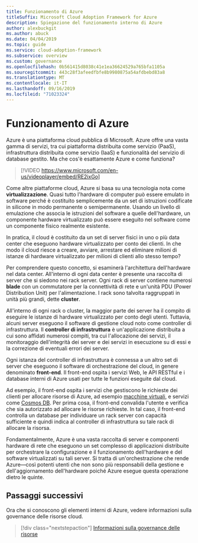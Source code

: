 ```yaml
---
title: Funzionamento di Azure
titleSuffix: Microsoft Cloud Adoption Framework for Azure
description: Spiegazione del funzionamento interno di Azure
author: alexbuckgit
ms.author: abuck
ms.date: 04/04/2019
ms.topic: guide
ms.service: cloud-adoption-framework
ms.subservice: overview
ms.custom: governance
ms.openlocfilehash: 0b561415d8038c41e1ea36624529a765bfa1105a
ms.sourcegitcommit: 443c28f3afeedfbfe8b9980875a54afdbebd83a8
ms.translationtype: MT
ms.contentlocale: it-IT
ms.lasthandoff: 09/16/2019
ms.locfileid: "71023324"
---
```

<!-- markdownlint-disable MD026 -->

# <a name="how-does-azure-work"></a>Funzionamento di Azure

Azure è una piattaforma cloud pubblica di Microsoft. Azure offre una vasta gamma di servizi, tra cui piattaforma distribuita come servizio (PaaS), infrastruttura distribuita come servizio (IaaS) e funzionalità del servizio di database gestito. Ma che cos'è esattamente Azure e come funziona?

<!-- markdownlint-disable MD034 -->

> [!VIDEO https://www.microsoft.com/en-us/videoplayer/embed/RE2ixGo]

Come altre piattaforme cloud, Azure si basa su una tecnologia nota come **virtualizzazione**. Quasi tutto l'hardware di computer può essere emulato in software perché è costituito semplicemente da un set di istruzioni codificate in silicone in modo permanente o semipermanente. Usando un livello di emulazione che associa le istruzioni del software a quelle dell'hardware, un componente hardware virtualizzato può essere eseguito nel software come un componente fisico realmente esistente.

In pratica, il cloud è costituito da un set di server fisici in uno o più data center che eseguono hardware virtualizzato per conto dei clienti. In che modo il cloud riesce a creare, avviare, arrestare ed eliminare milioni di istanze di hardware virtualizzato per milioni di clienti allo stesso tempo?

Per comprendere questo concetto, si esaminerà l'architettura dell'hardware nel data center. All'interno di ogni data center è presente una raccolta di server che si siedono nei rack server. Ogni rack di server contiene numerosi **blade** con un commutatore per la connettività di rete e un'unità PDU (Power Distribution Unit) per l'alimentazione. I rack sono talvolta raggruppati in unità più grandi, dette **cluster**.

All'interno di ogni rack o cluster, la maggior parte dei server ha il compito di eseguire le istanze di hardware virtualizzato per conto degli utenti. Tuttavia, alcuni server eseguono il software di gestione cloud noto come controller di infrastruttura. Il **controller di infrastruttura** è un'applicazione distribuita a cui sono affidati numerosi compiti, tra cui l'allocazione dei servizi, il monitoraggio dell'integrità dei server e dei servizi in esecuzione su di essi e la correzione di eventuali errori dei server.

Ogni istanza del controller di infrastruttura è connessa a un altro set di server che eseguono il software di orchestrazione del cloud, in genere denominato **front-end**. Il front-end ospita i servizi Web, le API RESTful e i database interni di Azure usati per tutte le funzioni eseguite dal cloud.

Ad esempio, il front-end ospita i servizi che gestiscono le richieste dei clienti per allocare risorse di Azure, ad esempio [macchine virtuali](https://docs.microsoft.com/azure/virtual-machines), e servizi come [Cosmos DB](https://docs.microsoft.com/azure/cosmos-db/introduction). Per prima cosa, il front-end convalida l'utente e verifica che sia autorizzato ad allocare le risorse richieste. In tal caso, il front-end controlla un database per individuare un rack server con capacità sufficiente e quindi indica al controller di infrastruttura su tale rack di allocare la risorsa.

Fondamentalmente, Azure è una vasta raccolta di server e componenti hardware di rete che eseguono un set complesso di applicazioni distribuite per orchestrare la configurazione e il funzionamento dell'hardware e del software virtualizzati su tali server. Si tratta di un'orchestrazione che rende Azure&mdash;così potenti utenti che non sono più responsabili della gestione e dell'aggiornamento dell'hardware poiché Azure esegue questa operazione dietro le quinte.

## <a name="next-steps"></a>Passaggi successivi

Ora che si conoscono gli elementi interni di Azure, vedere informazioni sulla governance delle risorse cloud.

> [!div class="nextstepaction"]
> [Informazioni sulla governance delle risorse](../govern/resource-consistency/what-is-governance.md)
